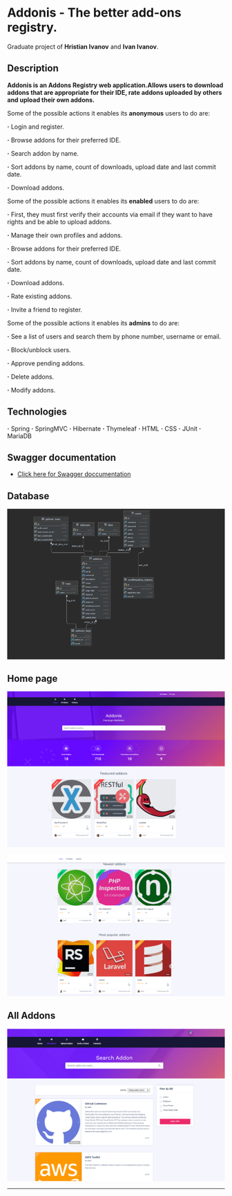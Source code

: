 # Addonis - The better add-ons registry.
Graduate project of **Hristian Ivanov** and **Ivan Ivanov**.
## Description

**Addonis is an Addons Registry web application.Allows users to download addons that are appropriate for their IDE, rate addons uploaded by others and upload their own addons.**

Some of the possible actions it enables its **anonymous** users to do are:

**·** Login and register.

**·** Browse addons for their preferred IDE.

**·** Search addon by name.

**·** Sort addons by name, count of downloads, upload date and last commit date.

**·** Download addons.

Some of the possible actions it enables its **enabled** users to do are:

**·** First, they must first verify their accounts via email if they want to have rights and be able to upload addons.

**·** Manage their own profiles and addons.

**·** Browse addons for their preferred IDE.

**·** Sort addons by name, count of downloads, upload date and last commit date.

**·** Download addons.

**·** Rate existing addons.

**·** Invite а friend to register.

Some of the possible actions it enables its **admins** to do are:

**·** See a list of users and search them by phone number, username or email.

**·** Block/unblock users.

**·** Approve pending addons.

**·** Delete addons.

**·** Modify addons.

## Technologies

**·** Spring
**·** SpringMVC
**·** Hibernate
**·** Thymeleaf
**·** HTML
**·** CSS
**·** JUnit
**·** MariaDB

## Swagger documentation

- [Click here for Swagger doccumentation](http://localhost:8080/swagger-ui.html#/)

## Database

![scheme](/images/DB.PNG)


## Home page

![scheme](/images/HomePage.PNG)

![scheme](/images/HomePage2.PNG)


## All Addons

![scheme](/images/AllAddons.PNG)


***



